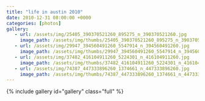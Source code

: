 ```yaml
---
title: "life in austin 2010"
date: 2010-12-31 08:00:00 +0000
categories: [photos]
gallery:
   - url: /assets/img/25405_390370521260_895275_n_390370521260.jpg
     image_path: /assets/img/thumbs/25405_390370521260_895275_n_390370521260.png
   - url: /assets/img/29947_394560491260_5547914_n_394560491260.jpg
     image_path: /assets/img/thumbs/29947_394560491260_5547914_n_394560491260.png
   - url: /assets/img/37482_416104911260_5224301_n_416104911260.jpg
     image_path: /assets/img/thumbs/37482_416104911260_5224301_n_416104911260.png
   - url: /assets/img/74387_447333896260_1374661_n_447333896260.jpg
     image_path: /assets/img/thumbs/74387_447333896260_1374661_n_447333896260.png
---
```

{% include gallery id="gallery" class="full" %}